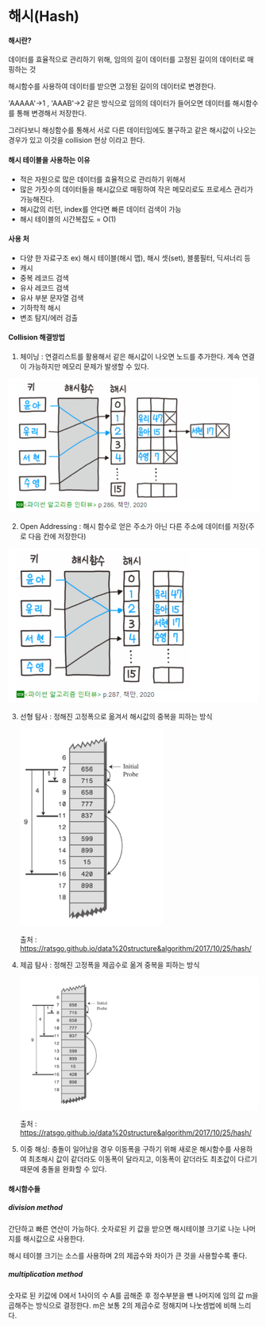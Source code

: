 

# 해시(Hash)

#### 해시란?

데이터를 효율적으로 관리하기 위해, 임의의 길이 데이터를 고정된 길이의 데이터로 매핑하는 것

해시함수를 사용하여 데이터를 받으면 고정된 길이의 데이터로 변경한다.

'AAAAA'->1 , 'AAAB'->2 같은 방식으로 임의의 데이터가 들어오면 데이터를 해시함수를 통해 변경해서 저장한다.

그러다보니 해싱함수를 통해서 서로 다른 데이터임에도 불구하고 같은 해시값이 나오는 경우가 있고 이것을 collision 현상 이라고 한다.



#### 해시 테이블을 사용하는 이유

* 적은 자원으로 많은 데이터를 효율적으로 관리하기 위해서
* 많은 가짓수의 데이터들을 해시값으로 매핑하여 작은 메모리로도 프로세스 관리가 가능해진다.
* 해시값의 리턴, index를 안다면 빠른 데이터 검색이 가능
* 해시 테이블의 시간복잡도 = O(1)



#### 사용 처

* 다양 한 자료구조 ex) 해시 테이블(해시 맵), 해시 셋(set), 블룸필터, 딕셔너리 등
* 캐시
* 중복 레코드 검색
* 유사 레코드 검색
* 유사 부분 문자열 검색
* 기하학적 해시
* 변조 탐지/에러 검출

#### Collision 해결방법

1. 체이닝 : 연결리스트를 활용해서 같은 해시값이 나오면 노드를 추가한다.  계속 연결이 가능하지만 메모리 문제가 발생할 수 있다.

![image-20211002213056116](hash.assets/image-20211002213056116.png)

2. Open Addressing : 해시 함수로 얻은 주소가 아닌 다른 주소에 데이터를 저장(주로 다음 칸에 저장한다)

![image-20211002213203187](hash.assets/image-20211002213203187.png)

3. 선형 탐사 : 정해진 고정폭으로 옮겨서 해시값의 중복을 피하는 방식

   ![image-20211002213534099](hash.assets/image-20211002213534099.png)

   출처 : https://ratsgo.github.io/data%20structure&algorithm/2017/10/25/hash/

4. 제곱 탐사 : 정해진 고정폭을 제곱수로 옮겨 중복을 피하는 방식

   ![image-20211002213454940](hash.assets/image-20211002213454940.png)

   출처 : https://ratsgo.github.io/data%20structure&algorithm/2017/10/25/hash/

   

5. 이중 해싱: 충돌이 일어났을 경우 이동폭을 구하기 위해 새로운 해시함수를 사용하여 최초해시 값이 같더라도 이동폭이 달라지고, 이동폭이 같더라도 최초값이 다르기 때문에 충돌을 완화할 수 있다.



#### 해시함수들

##### division method

간단하고 빠른 연산이 가능하다. 숫자로된 키 값을 받으면 해시테이블 크기로 나눈 나머지를 해시값으로 사용한다.

해시 테이블 크기는 소스를 사용하며 2의 제곱수와 차이가 큰 것을 사용할수록 좋다. 

##### multiplication method

숫자로 된 키값에 0에서 1사이의 수 A를 곱해준 후 정수부분을 뺸 나머지에 임의 값 m을 곱해주는 방식으로 결정한다. m은 보통 2의 제곱수로 정해지며 나눗셈법에 비해 느리다.

##### 

 


